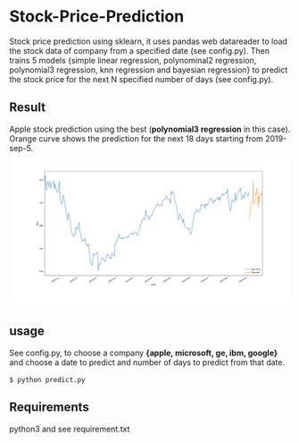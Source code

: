 # Stock-Price-Prediction
Stock price prediction using sklearn, it uses pandas web datareader to load the stock data of company from a specified date (see config.py). Then trains 5 models {simple linear regression, polynominal2 regression, polynomial3 regression, knn regression and bayesian regression} to predict the stock price for the next N specified number of days (see config.py).

## Result
Apple stock prediction using the best (**polynomial3 regression** in this case). Orange curve shows the prediction for the next 18 days starting  from 2019-sep-5.
![prediction](./prediction.png)

## usage
See config.py, to choose a company **{apple, microsoft, ge, ibm, google}** and choose a date to predict and number of days to predict from that date.
```shell
$ python predict.py
```
## Requirements
python3 and see requirement.txt

